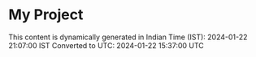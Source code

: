 # My Project

This content is dynamically generated in Indian Time (IST): 2024-01-22 21:07:00 IST
Converted to UTC: 2024-01-22 15:37:00 UTC
